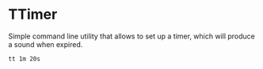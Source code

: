 # TTimer
Simple command line utility that allows to set up a timer, which will produce a sound when expired.
```
tt 1m 20s
```
